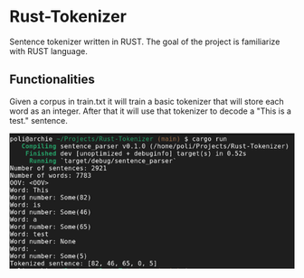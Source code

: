 # Rust-Tokenizer

Sentence tokenizer written in RUST. The goal of the project is familiarize with RUST language.

## Functionalities
Given a corpus in train.txt it will train a basic tokenizer that will store each word as an integer. After that it will use that tokenizer to decode a "This is a test." sentence.

![demo](https://raw.githubusercontent.com/Polifack/Rust-Tokenizer/main/pics/demo.png)

